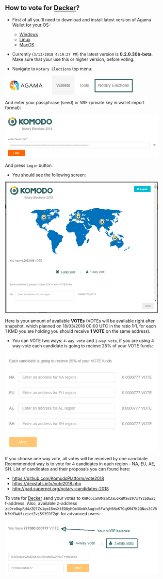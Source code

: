 
## How to vote for [Decker](https://github.com/KomodoPlatform/vote2018/blob/master/proposals/decker/README.md)? ##

- First of all you'll need to download and install latest version of Agama Wallet for your OS:

	- [Windows](https://artifacts.supernet.org/latest/installer_windows.html)
	- [Linux](https://artifacts.supernet.org/latest/installer_linux.html)
	- [MacOS](https://artifacts.supernet.org/latest/installer_osx.html)


- Currently (`3/13/2018 4:19:27 PM`) the latest version is **0.2.0.30b-beta**. Make sure that your use this or higher version, before voting.
- Navigate to `Notary Elections` top menu:

![](./images/howto-01.png)

And enter your passphrase (seed) or WIF (private key in wallet import format):

![](./images/howto-02.png)

And press `Login` button.
- You should see the following screen:

![](./images/howto-03.png)

Here is your amount of available **VOTEs** (VOTEs will be available right after snapshot, which planned on 18/03/2018 00:00 UTC in the ratio **1:1**, for each 1 KMD you are holding you should receive **1 VOTE** on the same address). 
- You can VOTE two ways: `4-way vote` and `1-way vote`, if you are using 4 way-vote each candidate is going to recieve 25% of your VOTE funds: 

![](./images/howto-04.png)
 
If you choose one way vote, all votes will be received by one candidate. Recommended way is to vote for 4 candidates in each region - NA, EU, AE, SH. List of candidates and their proposals you can found here:


- https://github.com/KomodoPlatform/vote2018
- https://dexstats.info/vote2018.php
- http://pad.supernet.org/notary-candidates-2018
	

To vote for [Decker](https://github.com/KomodoPlatform/vote2018/blob/master/proposals/decker/README.md) send your votes to `RARcozaVAMZaXJaL6KWMSw297xTYzbDwa3` t-address. Also, available z-address `zc9re8upRd4zZQ7Zs1qm1BnsXtEQ8yhQm3UeWkAugto5FwfgH6NoKTGqKM47K2QNus3CV5h3Kd3wUfzzjctZvj5S3EDFZqH` for advanced users:

![](./images/howto-05.png) 

